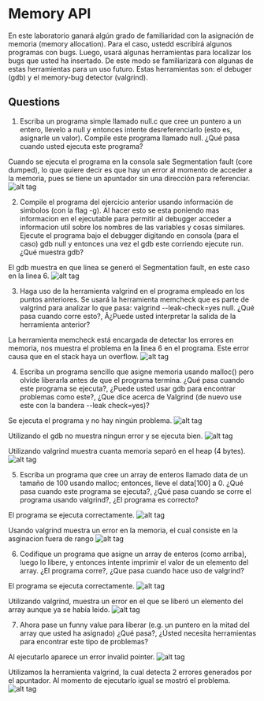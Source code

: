 # Memory API
En este laboratorio ganará algún grado de familiaridad con la asignación de memoria (memory allocation). Para el caso, ustedd escribirá algunos programas con bugs. Luego, usará algunas herramientas para localizar los bugs que usted ha insertado. De este modo se familiarizará con algunas de estas herramientas para un uso futuro. Estas herramientas son: el debuger (gdb) y el memory-bug detector (valgrind).

## Questions

1. Escriba un programa simple llamado null.c que cree un puntero a un entero, llevelo a null y entonces intente desreferenciarlo (esto es, asignarle un valor). Compile este programa llamado null. ¿Qué pasa cuando usted ejecuta este programa?

Cuando se ejecuta el programa en la consola sale Segmentation fault (core dumped), lo que quiere decir es que hay un error al momento de acceder a la memoria, pues se tiene un apuntador sin una dirección para referenciar.
![alt tag](https://github.com/Jeroquendo/SO/blob/master/imagenes/null.png)

2. Compile el programa del ejercicio anterior usando información de simbolos (con la flag -g). Al hacer esto se esta poniendo mas informacion en el ejecutable para permitir al debugger acceder a informacion util sobre los nombres de las variables y cosas similares. Ejecute el programa bajo el debugger digitando en consola (para el caso) gdb null y entonces una vez el gdb este corriendo ejecute run. ¿Qué muestra gdb?

El gdb muestra en que linea se generó el Segmentation fault, en este caso en la linea 6.
![alt tag](https://github.com/Jeroquendo/SO/blob/master/imagenes/punto2.png)

3. Haga uso de la herramienta valgrind en el programa empleado en los puntos anteriores. Se usará la herramienta memcheck que es parte de valgrind para analizar lo que pasa: valgrind --leak-check=yes null. ¿Qué pasa cuando corre esto?, Â¿Puede usted interpretar la salida de la herramienta anterior?

La herramienta memcheck está encargada de detectar los errores en memoria, nos muestra el problema en la linea 6 en el programa. Este error causa que en el stack haya un overflow.
![alt tag](https://github.com/Jeroquendo/SO/blob/master/imagenes/punto3.png)

4. Escriba un programa sencillo que asigne memoria usando malloc() pero olvide liberarla antes de que el programa termina. ¿Qué pasa cuando este programa se ejecuta?, ¿Puede usted usar gdb para encontrar problemas como este?, ¿Que dice acerca de Valgrind (de nuevo use este con la bandera --leak check=yes)?

Se ejecuta el programa y no hay ningún problema.
![alt tag](https://github.com/Jeroquendo/SO/blob/master/imagenes/punto4.1.png)

Utilizando el gdb no muestra ningun error y se ejecuta bien.
![alt tag](https://github.com/Jeroquendo/SO/blob/master/imagenes/punto4.2.png)

Utilizando valgrind muestra cuanta memoria separó en el heap (4 bytes).
![alt tag](https://github.com/Jeroquendo/SO/blob/master/imagenes/punto4.3.png)

5. Escriba un programa que cree un array de enteros llamado data de un tamaño de 100 usando malloc; entonces, lleve el data[100] a 0. ¿Qué pasa cuando este programa se ejecuta?, ¿Qué pasa cuando se corre el programa usando valgrind?, ¿El programa es correcto?

El programa se ejecuta correctamente.
![alt tag](https://github.com/Jeroquendo/SO/blob/master/imagenes/punto5.1.png)

Usando valgrind muestra un error en la memoria, el cual consiste en la asginacion fuera de rango
![alt tag](https://github.com/Jeroquendo/SO/blob/master/imagenes/punto5.2.png)

6. Codifique un programa que asigne un array de enteros (como arriba), luego lo libere, y entonces intente imprimir el valor de un elemento del array. ¿El programa corre?, ¿Que pasa cuando hace uso de valgrind?

El programa se ejecuta correctamente.
![alt tag](https://github.com/Jeroquendo/SO/blob/master/imagenes/punto6.1.png)

Utilizando valgrind, muestra un error en el que se liberó un elemento del array aunque ya se había leido.
![alt tag](https://github.com/Jeroquendo/SO/blob/master/imagenes/punto6.2.png)

7. Ahora pase un funny value para liberar (e.g. un puntero en la mitad del array que usted ha asignado) ¿Qué pasa?, ¿Ústed necesita herramientas para encontrar este tipo de problemas?

Al ejecutarlo aparece un error invalid pointer.
![alt tag](https://github.com/Jeroquendo/SO/blob/master/imagenes/punto7.1.png)

Utilizamos la herramienta valgrind, la cual detecta 2 errores generados por el apuntador. Al momento de ejecutarlo igual se mostró el problema.
![alt tag](https://github.com/Jeroquendo/SO/blob/master/imagenes/punto7.2.png)
